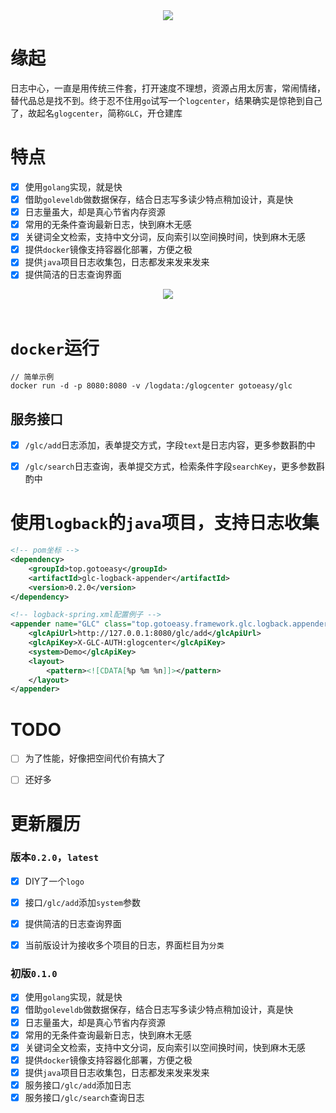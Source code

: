 <div align=center>
<img src="https://gotoeasy.github.io/screenshots/glogcenter/logo.png"/>
</div>


# 缘起

日志中心，一直是用传统三件套，打开速度不理想，资源占用太厉害，常闹情绪，替代品总是找不到。终于忍不住用`go`试写一个`logcenter`，结果确实是惊艳到自己了，故起名`glogcenter`，简称`GLC`，开仓建库
<br>


# 特点
- [x] 使用`golang`实现，就是快
- [x] 借助`goleveldb`做数据保存，结合日志写多读少特点稍加设计，真是快
- [x] 日志量虽大，却是真心节省内存资源
- [x] 常用的无条件查询最新日志，快到麻木无感
- [x] 关键词全文检索，支持中文分词，反向索引以空间换时间，快到麻木无感
- [x] 提供`docker`镜像支持容器化部署，方便之极
- [x] 提供`java`项目日志收集包，日志都发来发来发来
- [x] 提供简洁的日志查询界面

<div align=center>
<img src="https://gotoeasy.github.io/screenshots/glogcenter/glogcenter.png"/>
</div>

<br>

# `docker`运行
```
// 简单示例
docker run -d -p 8080:8080 -v /logdata:/glogcenter gotoeasy/glc
```


## 服务接口
- [x] `/glc/add`日志添加，表单提交方式，字段`text`是日志内容，更多参数斟酌中
- [x] `/glc/search`日志查询，表单提交方式，检索条件字段`searchKey`，更多参数斟酌中



# 使用`logback`的`java`项目，支持日志收集
```xml
<!-- pom坐标 -->
<dependency>
    <groupId>top.gotoeasy</groupId>
    <artifactId>glc-logback-appender</artifactId>
    <version>0.2.0</version>
</dependency>
```

```xml
<!-- logback-spring.xml配置例子 -->
<appender name="GLC" class="top.gotoeasy.framework.glc.logback.appender.GlcHttpAppender">
    <glcApiUrl>http://127.0.0.1:8080/glc/add</glcApiUrl>
    <glcApiKey>X-GLC-AUTH:glogcenter</glcApiKey>
    <system>Demo</glcApiKey>
    <layout>
        <pattern><![CDATA[%p %m %n]]></pattern>
    </layout>
</appender>
```


# TODO
- [ ] 为了性能，好像把空间代价有搞大了
- [ ] 还好多



# 更新履历

### 版本`0.2.0`，`latest`

- [x] DIY了一个`logo`
- [x] 接口`/glc/add`添加`system`参数
- [x] 提供简洁的日志查询界面
- [x] 当前版设计为接收多个项目的日志，界面栏目为`分类`


### 初版`0.1.0`

- [x] 使用`golang`实现，就是快
- [x] 借助`goleveldb`做数据保存，结合日志写多读少特点稍加设计，真是快
- [x] 日志量虽大，却是真心节省内存资源
- [x] 常用的无条件查询最新日志，快到麻木无感
- [x] 关键词全文检索，支持中文分词，反向索引以空间换时间，快到麻木无感
- [x] 提供`docker`镜像支持容器化部署，方便之极
- [x] 提供`java`项目日志收集包，日志都发来发来发来
- [x] 服务接口`/glc/add`添加日志
- [x] 服务接口`/glc/search`查询日志
